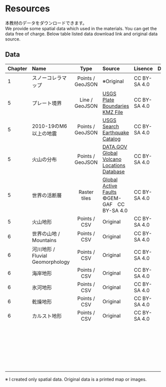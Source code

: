 # Resources
本教材のデータをダウンロードできます。  
We provide some spatial data which used in the materials. You can get the data free of charge. Below table listed data download link and original data source.

## Data

|Chapter|Name|Type|Source|Lisence|Downloard|
|:---|:---|:---:|:---|:---|:---:|
|1|スノーコレラマップ|Points / GeoJSON|※Original|CC BY-SA 4.0|[get]()|
|5|プレート境界|Line / GeoJSON|[USGS Plate Boundaries KMZ File](https://www.usgs.gov/media/files/plate-boundaries-kmz-file)|CC BY-SA 4.0|[get]()|
|5|2010-19のM6以上の地震|Points / GeoJSON|[USGS Search Earthquake Catalog](https://earthquake.usgs.gov/earthquakes/search/)|CC BY-SA 4.0|[get]()|
|5|火山の分布|Points / GeoJSON|[DATA.GOV Global Volcano Locations Database](https://www.ngdc.noaa.gov/hazel/view/hazards/volcano/loc-data)|CC BY-SA 4.0|[get]()|
|5|世界の活断層|Raster tiles|[Global Active Faults](https://github.com/cossatot/gem-global-active-faults) ©GEM-GAF　CC BY-SA 4.0|CC BY-SA 4.0|[get]()|
|5|火山地形|Points / CSV|Original|CC BY-SA 4.0|[get]()|
|6|世界の山地 / Mountains|Points / CSV|Original|CC BY-SA 4.0|[get](#)|
|6|河川地形 / Fluvial Geomorphology|Points / CSV|Original|CC BY-SA 4.0|[get](#)|
|6|海岸地形|Points / CSV|Original|CC BY-SA 4.0|[get]()|
|6|氷河地形|Points / CSV|Original|CC BY-SA 4.0|[get]()|
|6|乾燥地形|Points / CSV|Original|CC BY-SA 4.0|[get]()|
|6|カルスト地形|Points / CSV|Original|CC BY-SA 4.0|[get]()|
||![]()||||[get]()|
||![]()||||[get]()|
||![]()||||[get]()|
||![]()||||[get]()|
||![]()||||[get]()|
||![]()||||[get]()|

※ I created only spatial data. Original data is a printed map or images. 